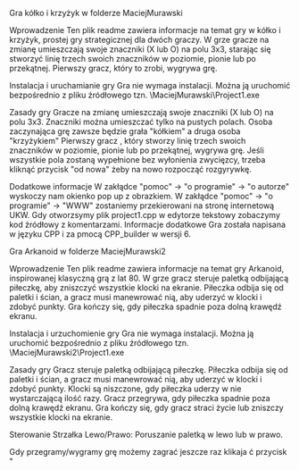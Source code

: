 Gra kółko i krzyżyk w folderze MaciejMurawski

Wprowadzenie
Ten plik readme zawiera informacje na temat gry w kółko i krzyżyk, prostej gry strategicznej dla dwóch graczy. W grze gracze na zmianę umieszczają swoje znaczniki (X lub O) na polu 3x3, starając się stworzyć linię trzech swoich znaczników w poziomie, pionie lub po przekątnej. Pierwszy gracz, który to zrobi, wygrywa grę.

Instalacja i uruchamianie gry
Gra nie wymaga instalacji. Można ją uruchomić bezpośrednio z pliku źródłowego tzn. \\MaciejMurawski\Project1.exe

Zasady gry
Gracze na zmianę umieszczają swoje znaczniki (X lub O) na polu 3x3.
Znaczniki można umieszczać tylko na pustych polach.
Osoba zaczynająca grę zawsze będzie grała "kółkiem" a druga osoba "krzyżykiem"
Pierwszy gracz , który stworzy linię trzech swoich znaczników w poziomie, pionie lub po przekątnej, wygrywa grę.
Jeśli wszystkie pola zostaną wypełnione bez wyłonienia zwycięzcy, trzeba kliknąć przycisk "od nowa" żeby na nowo rozpocząć rozgyrywkę.

Dodatkowe informacje
W zakłądce "pomoc" -> "o programie" -> "o autorze" wyskoczy nam okienko pop up z obrazkiem.
W zakłądce "pomoc" -> "o programie" -> "WWW" zostaniemy przekierowani na stronę internetową UKW.
Gdy otworzsymy plik project1.cpp w edytorze tekstowy zobaczymy kod źródłowy z komentarzami.
Informacje dodatkowe
Gra została napisana w języku CPP i za pmocą CPP_builder w wersji 6.

Gra Arkanoid w folderze MaciejMurawski2

Wprowadzenie
Ten plik readme zawiera informacje na temat gry Arkanoid, inspirowanej klasyczną grą z lat 80. W grze gracz steruje paletką odbijającą piłeczkę, aby zniszczyć wszystkie klocki na ekranie. Piłeczka odbija się od paletki i ścian, a gracz musi manewrować nią, aby uderzyć w klocki i zdobyć punkty. Gra kończy się, gdy piłeczka spadnie poza dolną krawędź ekranu.

Instalacja i urzuchomienie gry
Gra nie wymaga instalacji. Można ją uruchomić bezpośrednio z pliku źródłowego tzn. \\MaciejMurawski2\Project1.exe


Zasady gry
Gracz steruje paletką odbijającą piłeczkę.
Piłeczka odbija się od paletki i ścian, a gracz musi manewrować nią, aby uderzyć w klocki i zdobyć punkty.
Klocki są niszczone, gdy piłeczka uderzy w nie wystarczającą ilość razy.
Gracz przegrywa, gdy piłeczka spadnie poza dolną krawędź ekranu.
Gra kończy się, gdy gracz straci życie lub zniszczy wszystkie klocki na ekranie.

Sterowanie
Strzałka Lewo/Prawo: Poruszanie paletką w lewo lub w prawo.

Gdy przegramy/wygramy grę możemy zagrać jeszcze raz klikaja ć przycisk "
